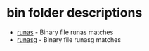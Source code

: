 # bin folder descriptions

+ [runas](runas) - Binary file runas matches
+ [runasg](runasg) - Binary file runasg matches
